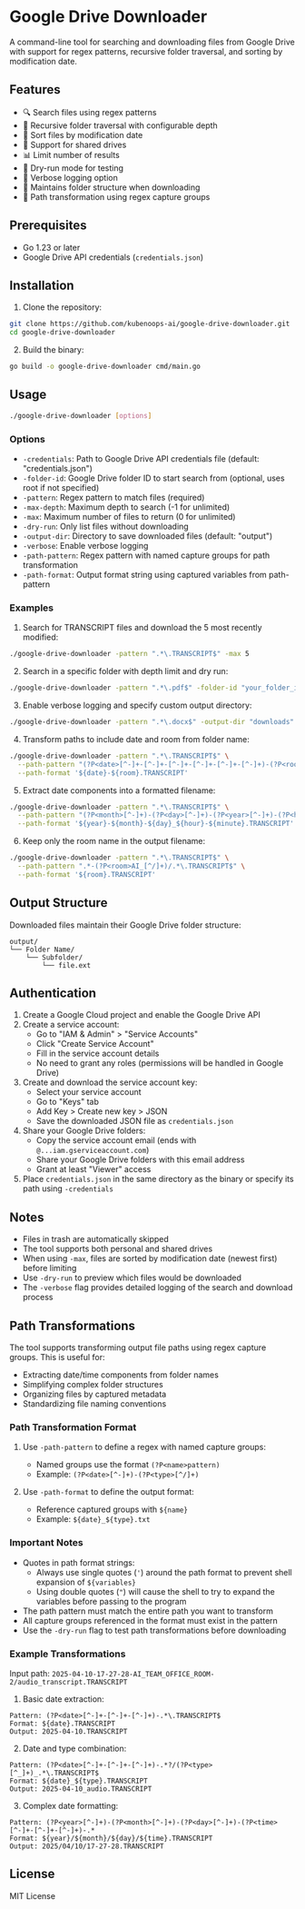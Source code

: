 # Google Drive Downloader

A command-line tool for searching and downloading files from Google Drive with support for regex patterns, recursive folder traversal, and sorting by modification date.

## Features

- 🔍 Search files using regex patterns
- 📁 Recursive folder traversal with configurable depth
- 📅 Sort files by modification date
- 🔄 Support for shared drives
- 📊 Limit number of results
- 🏃 Dry-run mode for testing
- 📝 Verbose logging option
- 📂 Maintains folder structure when downloading
- 🔀 Path transformation using regex capture groups

## Prerequisites

- Go 1.23 or later
- Google Drive API credentials (`credentials.json`)

## Installation

1. Clone the repository:
```bash
git clone https://github.com/kubenoops-ai/google-drive-downloader.git
cd google-drive-downloader
```

2. Build the binary:
```bash
go build -o google-drive-downloader cmd/main.go
```

## Usage

```bash
./google-drive-downloader [options]
```

### Options

- `-credentials`: Path to Google Drive API credentials file (default: "credentials.json")
- `-folder-id`: Google Drive folder ID to start search from (optional, uses root if not specified)
- `-pattern`: Regex pattern to match files (required)
- `-max-depth`: Maximum depth to search (-1 for unlimited)
- `-max`: Maximum number of files to return (0 for unlimited)
- `-dry-run`: Only list files without downloading
- `-output-dir`: Directory to save downloaded files (default: "output")
- `-verbose`: Enable verbose logging
- `-path-pattern`: Regex pattern with named capture groups for path transformation
- `-path-format`: Output format string using captured variables from path-pattern

### Examples

1. Search for TRANSCRIPT files and download the 5 most recently modified:
```bash
./google-drive-downloader -pattern ".*\.TRANSCRIPT$" -max 5
```

2. Search in a specific folder with depth limit and dry run:
```bash
./google-drive-downloader -pattern ".*\.pdf$" -folder-id "your_folder_id" -max-depth 3 -dry-run
```

3. Enable verbose logging and specify custom output directory:
```bash
./google-drive-downloader -pattern ".*\.docx$" -output-dir "downloads" -verbose
```

4. Transform paths to include date and room from folder name:
```bash
./google-drive-downloader -pattern ".*\.TRANSCRIPT$" \
  --path-pattern "(?P<date>[^-]+-[^-]+-[^-]+-[^-]+-[^-]+-[^-]+)-(?P<room>[^/]+)/.*\.TRANSCRIPT$" \
  --path-format '${date}-${room}.TRANSCRIPT'
```

5. Extract date components into a formatted filename:
```bash
./google-drive-downloader -pattern ".*\.TRANSCRIPT$" \
  --path-pattern "(?P<month>[^-]+)-(?P<day>[^-]+)-(?P<year>[^-]+)-(?P<hour>[^-]+)-(?P<minute>[^-]+)-(?P<second>[^-]+)-.*" \
  --path-format '${year}-${month}-${day}_${hour}-${minute}.TRANSCRIPT'
```

6. Keep only the room name in the output filename:
```bash
./google-drive-downloader -pattern ".*\.TRANSCRIPT$" \
  --path-pattern ".*-(?P<room>AI_[^/]+)/.*\.TRANSCRIPT$" \
  --path-format '${room}.TRANSCRIPT'
```

## Output Structure

Downloaded files maintain their Google Drive folder structure:
```
output/
└── Folder Name/
    └── Subfolder/
        └── file.ext
```

## Authentication

1. Create a Google Cloud project and enable the Google Drive API
2. Create a service account:
   - Go to "IAM & Admin" > "Service Accounts"
   - Click "Create Service Account"
   - Fill in the service account details
   - No need to grant any roles (permissions will be handled in Google Drive)
3. Create and download the service account key:
   - Select your service account
   - Go to "Keys" tab
   - Add Key > Create new key > JSON
   - Save the downloaded JSON file as `credentials.json`
4. Share your Google Drive folders:
   - Copy the service account email (ends with `@...iam.gserviceaccount.com`)
   - Share your Google Drive folders with this email address
   - Grant at least "Viewer" access
5. Place `credentials.json` in the same directory as the binary or specify its path using `-credentials`

## Notes

- Files in trash are automatically skipped
- The tool supports both personal and shared drives
- When using `-max`, files are sorted by modification date (newest first) before limiting
- Use `-dry-run` to preview which files would be downloaded
- The `-verbose` flag provides detailed logging of the search and download process

## Path Transformations

The tool supports transforming output file paths using regex capture groups. This is useful for:
- Extracting date/time components from folder names
- Simplifying complex folder structures
- Organizing files by captured metadata
- Standardizing file naming conventions

### Path Transformation Format

1. Use `-path-pattern` to define a regex with named capture groups:
   - Named groups use the format `(?P<name>pattern)`
   - Example: `(?P<date>[^-]+)-(?P<type>[^/]+)`

2. Use `-path-format` to define the output format:
   - Reference captured groups with `${name}`
   - Example: `${date}_${type}.txt`

### Important Notes

- Quotes in path format strings:
  - Always use single quotes (`'`) around the path format to prevent shell expansion of `${variables}`
  - Using double quotes (`"`) will cause the shell to try to expand the variables before passing to the program
- The path pattern must match the entire path you want to transform
- All capture groups referenced in the format must exist in the pattern
- Use the `-dry-run` flag to test path transformations before downloading

### Example Transformations

Input path: `2025-04-10-17-27-28-AI_TEAM_OFFICE_ROOM-2/audio_transcript.TRANSCRIPT`

1. Basic date extraction:
```
Pattern: (?P<date>[^-]+-[^-]+-[^-]+)-.*\.TRANSCRIPT$
Format: ${date}.TRANSCRIPT
Output: 2025-04-10.TRANSCRIPT
```

2. Date and type combination:
```
Pattern: (?P<date>[^-]+-[^-]+-[^-]+)-.*?/(?P<type>[^_]+)_.*\.TRANSCRIPT$
Format: ${date}_${type}.TRANSCRIPT
Output: 2025-04-10_audio.TRANSCRIPT
```

3. Complex date formatting:
```
Pattern: (?P<year>[^-]+)-(?P<month>[^-]+)-(?P<day>[^-]+)-(?P<time>[^-]+-[^-]+-[^-]+)-.*
Format: ${year}/${month}/${day}/${time}.TRANSCRIPT
Output: 2025/04/10/17-27-28.TRANSCRIPT
```

## License

MIT License 